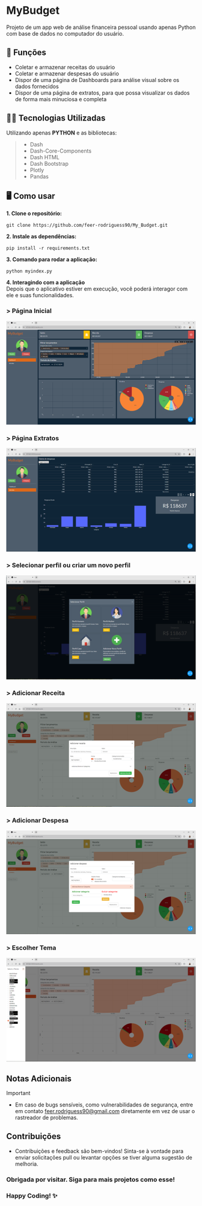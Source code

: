 # MyBudget

Projeto de um app web de análise financeira pessoal usando apenas Python com base de dados no computador do usuário.

## 🔧 Funções

- Coletar e armazenar receitas do usuário
- Coletar e armazenar despesas do usuário
- Dispor de uma página de Dashboards para análise visual sobre os dados fornecidos
- Dispor de uma página de extratos, para que possa visualizar os dados de forma mais minuciosa e completa

## 👨‍💻 Tecnologias Utilizadas

Utilizando apenas **PYTHON** e as bibliotecas:
> - Dash
> - Dash-Core-Components
> - Dash HTML
> - Dash Bootstrap
> - Plotly
> - Pandas

## 🖥 Como usar 
**1. Clone o repositório:**
```
git clone https://github.com/feer-rodriguess90/My_Budget.git
```

**2. Instale as dependências:**
```
pip install -r requirements.txt
```

**3. Comando para rodar a aplicação:**
```
python myindex.py
```

**4. Interagindo com a aplicação** <br>
Depois que o aplicativo estiver em execução, você poderá interagor com ele e suas funcionalidades. 

### > Página Inicial 
![image](https://github.com/feer-rodriguess90/My_Budget/blob/main/MyBudget/estrutura_inicial/Images/PaginaInicial.png)

### > Página Extratos 
![image](https://github.com/feer-rodriguess90/My_Budget/blob/main/MyBudget/estrutura_inicial/Images/PaginaExtratos.png)

### > Selecionar perfil ou criar um novo perfil 
![image](https://github.com/feer-rodriguess90/My_Budget/blob/main/MyBudget/estrutura_inicial/Images/SelecionarPerfil.png)

### > Adicionar Receita
![image](https://github.com/feer-rodriguess90/My_Budget/blob/main/MyBudget/estrutura_inicial/Images/AdicionarReceita.png)

### > Adicionar Despesa 
![image](https://github.com/feer-rodriguess90/My_Budget/blob/main/MyBudget/estrutura_inicial/Images/AdicionarDespesas.png)

### > Escolher Tema
![image](https://github.com/feer-rodriguess90/My_Budget/blob/main/MyBudget/estrutura_inicial/Images/EscolherTema.png)

## Notas Adicionais
> [!IMPORTANT]
> - Em caso de bugs sensíveis, como vulnerabilidades de segurança, entre em contato
feer.rodriguess90@gmail.com diretamente em vez de usar o rastreador de problemas.

## Contribuições
- Contribuições e feedback são bem-vindos! Sinta-se à vontade para enviar solicitações pull ou levantar opções se tiver alguma sugestão de melhoria.


### Obrigada por visitar. Siga para mais projetos como esse!  
### Happy Coding! ✨










